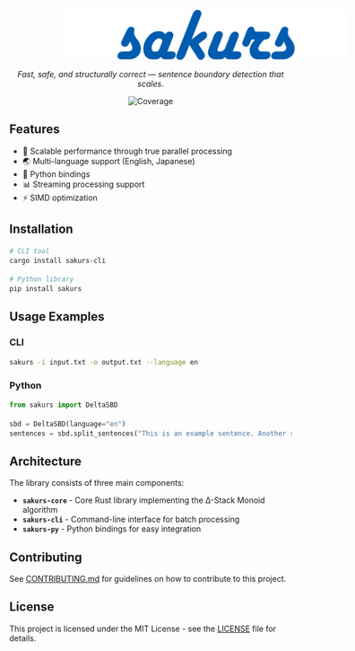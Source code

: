 <p>
    <img src=".github/assets/logo.png" style="margin-left:100px; margin-right:100px;" >
</p>

<p align="center">
    <em>Fast, safe, and structurally correct — sentence boundary detection that scales.</em>
</p>

<p align="center">
    <img src="https://img.shields.io/badge/coverage-90.95%25-brightgreen" alt="Coverage" id="coverage-badge">
</p>

## Features

- 🚀 Scalable performance through true parallel processing
- 🌏 Multi-language support (English, Japanese)
- 🐍 Python bindings
- 📊 Streaming processing support
- ⚡ SIMD optimization

## Installation

```bash
# CLI tool
cargo install sakurs-cli

# Python library
pip install sakurs
```

## Usage Examples

### CLI

```bash
sakurs -i input.txt -o output.txt --language en
```

### Python

```python
from sakurs import DeltaSBD

sbd = DeltaSBD(language="en")
sentences = sbd.split_sentences("This is an example sentence. Another sentence follows.")
```

## Architecture

The library consists of three main components:

- **`sakurs-core`** - Core Rust library implementing the Δ-Stack Monoid algorithm
- **`sakurs-cli`** - Command-line interface for batch processing
- **`sakurs-py`** - Python bindings for easy integration

## Contributing

See [CONTRIBUTING.md](CONTRIBUTING.md) for guidelines on how to contribute to this project.

## License

This project is licensed under the MIT License - see the [LICENSE](LICENSE) file for details.